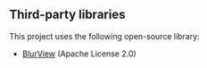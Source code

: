 ## Third-party libraries

This project uses the following open-source library:

- [BlurView](https://github.com/Dimezis/BlurView) (Apache License 2.0)
